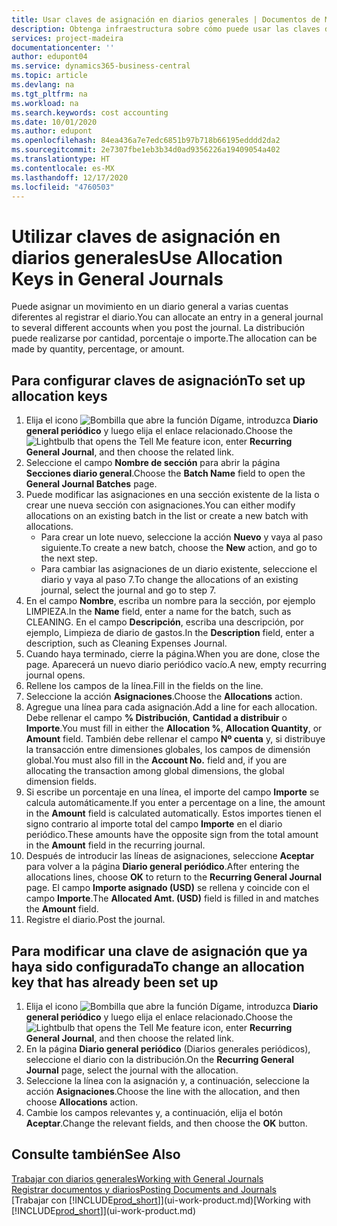 ```yaml
---
title: Usar claves de asignación en diarios generales | Documentos de Microsoft
description: Obtenga infraestructura sobre cómo puede usar las claves de asignación en diarios.
services: project-madeira
documentationcenter: ''
author: edupont04
ms.service: dynamics365-business-central
ms.topic: article
ms.devlang: na
ms.tgt_pltfrm: na
ms.workload: na
ms.search.keywords: cost accounting
ms.date: 10/01/2020
ms.author: edupont
ms.openlocfilehash: 84ea436a7e7edc6851b97b718b66195edddd2da2
ms.sourcegitcommit: 2e7307fbe1eb3b34d0ad9356226a19409054a402
ms.translationtype: HT
ms.contentlocale: es-MX
ms.lasthandoff: 12/17/2020
ms.locfileid: "4760503"
---
```

# <a name="use-allocation-keys-in-general-journals"></a><span data-ttu-id="70fb6-103">Utilizar claves de asignación en diarios generales</span><span class="sxs-lookup"><span data-stu-id="70fb6-103">Use Allocation Keys in General Journals</span></span>
<span data-ttu-id="70fb6-104">Puede asignar un movimiento en un diario general a varias cuentas diferentes al registrar el diario.</span><span class="sxs-lookup"><span data-stu-id="70fb6-104">You can allocate an entry in a general journal to several different accounts when you post the journal.</span></span> <span data-ttu-id="70fb6-105">La distribución puede realizarse por cantidad, porcentaje o importe.</span><span class="sxs-lookup"><span data-stu-id="70fb6-105">The allocation can be made by quantity, percentage, or amount.</span></span>

## <a name="to-set-up-allocation-keys"></a><span data-ttu-id="70fb6-106">Para configurar claves de asignación</span><span class="sxs-lookup"><span data-stu-id="70fb6-106">To set up allocation keys</span></span>
1. <span data-ttu-id="70fb6-107">Elija el icono ![Bombilla que abre la función Dígame](media/ui-search/search_small.png "Dígame qué desea hacer"), introduzca **Diario general periódico** y luego elija el enlace relacionado.</span><span class="sxs-lookup"><span data-stu-id="70fb6-107">Choose the ![Lightbulb that opens the Tell Me feature](media/ui-search/search_small.png "Tell me what you want to do") icon, enter **Recurring General Journal**, and then choose the related link.</span></span>
2. <span data-ttu-id="70fb6-108">Seleccione el campo **Nombre de sección** para abrir la página **Secciones diario general**.</span><span class="sxs-lookup"><span data-stu-id="70fb6-108">Choose the **Batch Name** field to open the **General Journal Batches** page.</span></span>
3. <span data-ttu-id="70fb6-109">Puede modificar las asignaciones en una sección existente de la lista o crear une nueva sección con asignaciones.</span><span class="sxs-lookup"><span data-stu-id="70fb6-109">You can either modify allocations on an existing batch in the list or create a new batch with allocations.</span></span>
   * <span data-ttu-id="70fb6-110">Para crear un lote nuevo, seleccione la acción **Nuevo** y vaya al paso siguiente.</span><span class="sxs-lookup"><span data-stu-id="70fb6-110">To create a new batch, choose the **New** action, and go to the next step.</span></span>
   * <span data-ttu-id="70fb6-111">Para cambiar las asignaciones de un diario existente, seleccione el diario y vaya al paso 7.</span><span class="sxs-lookup"><span data-stu-id="70fb6-111">To change the allocations of an existing journal, select the journal and go to step 7.</span></span>    
4. <span data-ttu-id="70fb6-112">En el campo **Nombre**, escriba un nombre para la sección, por ejemplo LIMPIEZA.</span><span class="sxs-lookup"><span data-stu-id="70fb6-112">In the **Name** field, enter a name for the batch, such as CLEANING.</span></span> <span data-ttu-id="70fb6-113">En el campo **Descripción**, escriba una descripción, por ejemplo, Limpieza de diario de gastos.</span><span class="sxs-lookup"><span data-stu-id="70fb6-113">In the **Description** field, enter a description, such as Cleaning Expenses Journal.</span></span>
5. <span data-ttu-id="70fb6-114">Cuando haya terminado, cierre la página.</span><span class="sxs-lookup"><span data-stu-id="70fb6-114">When you are done, close the page.</span></span> <span data-ttu-id="70fb6-115">Aparecerá un nuevo diario periódico vacío.</span><span class="sxs-lookup"><span data-stu-id="70fb6-115">A new, empty recurring journal opens.</span></span>
6. <span data-ttu-id="70fb6-116">Rellene los campos de la línea.</span><span class="sxs-lookup"><span data-stu-id="70fb6-116">Fill in the fields on the line.</span></span>
7. <span data-ttu-id="70fb6-117">Seleccione la acción **Asignaciones**.</span><span class="sxs-lookup"><span data-stu-id="70fb6-117">Choose the **Allocations** action.</span></span>
8. <span data-ttu-id="70fb6-118">Agregue una línea para cada asignación.</span><span class="sxs-lookup"><span data-stu-id="70fb6-118">Add a line for each allocation.</span></span> <span data-ttu-id="70fb6-119">Debe rellenar el campo **% Distribución**, **Cantidad a distribuir** o **Importe**.</span><span class="sxs-lookup"><span data-stu-id="70fb6-119">You must fill in either the **Allocation %**, **Allocation Quantity**, or **Amount** field.</span></span> <span data-ttu-id="70fb6-120">También debe rellenar el campo **Nº cuenta** y, si distribuye la transacción entre dimensiones globales, los campos de dimensión global.</span><span class="sxs-lookup"><span data-stu-id="70fb6-120">You must also fill in the **Account No.** field and, if you are allocating the transaction among global dimensions, the global dimension fields.</span></span>
9. <span data-ttu-id="70fb6-121">Si escribe un porcentaje en una línea, el importe del campo **Importe** se calcula automáticamente.</span><span class="sxs-lookup"><span data-stu-id="70fb6-121">If you enter a percentage on a line, the amount in the **Amount** field is calculated automatically.</span></span> <span data-ttu-id="70fb6-122">Estos importes tienen el signo contrario al importe total del campo **Importe** en el diario periódico.</span><span class="sxs-lookup"><span data-stu-id="70fb6-122">These amounts have the opposite sign from the total amount in the **Amount** field in the recurring journal.</span></span>
10. <span data-ttu-id="70fb6-123">Después de introducir las líneas de asignaciones, seleccione **Aceptar** para volver a la página **Diario general periódico**.</span><span class="sxs-lookup"><span data-stu-id="70fb6-123">After entering the allocations lines, choose **OK** to return to the **Recurring General Journal** page.</span></span> <span data-ttu-id="70fb6-124">El campo **Importe asignado (USD)** se rellena y coincide con el campo **Importe**.</span><span class="sxs-lookup"><span data-stu-id="70fb6-124">The **Allocated Amt. (USD)** field is filled in and matches the **Amount** field.</span></span>
11. <span data-ttu-id="70fb6-125">Registre el diario.</span><span class="sxs-lookup"><span data-stu-id="70fb6-125">Post the journal.</span></span>

## <a name="to-change-an-allocation-key-that-has-already-been-set-up"></a><span data-ttu-id="70fb6-126">Para modificar una clave de asignación que ya haya sido configurada</span><span class="sxs-lookup"><span data-stu-id="70fb6-126">To change an allocation key that has already been set up</span></span>
1. <span data-ttu-id="70fb6-127">Elija el icono ![Bombilla que abre la función Dígame](media/ui-search/search_small.png "Dígame qué desea hacer"), introduzca **Diario general periódico** y luego elija el enlace relacionado.</span><span class="sxs-lookup"><span data-stu-id="70fb6-127">Choose the ![Lightbulb that opens the Tell Me feature](media/ui-search/search_small.png "Tell me what you want to do") icon, enter **Recurring General Journal**, and then choose the related link.</span></span>
2. <span data-ttu-id="70fb6-128">En la página **Diario general periódico** (Diarios generales periódicos), seleccione el diario con la distribución.</span><span class="sxs-lookup"><span data-stu-id="70fb6-128">On the **Recurring General Journal** page, select the journal with the allocation.</span></span>
3. <span data-ttu-id="70fb6-129">Seleccione la línea con la asignación y, a continuación, seleccione la acción **Asignaciones**.</span><span class="sxs-lookup"><span data-stu-id="70fb6-129">Choose the line with the allocation, and then choose **Allocations** action.</span></span>
4. <span data-ttu-id="70fb6-130">Cambie los campos relevantes y, a continuación, elija el botón **Aceptar**.</span><span class="sxs-lookup"><span data-stu-id="70fb6-130">Change the relevant fields, and then choose the **OK** button.</span></span>

## <a name="see-also"></a><span data-ttu-id="70fb6-131">Consulte también</span><span class="sxs-lookup"><span data-stu-id="70fb6-131">See Also</span></span>
[<span data-ttu-id="70fb6-132">Trabajar con diarios generales</span><span class="sxs-lookup"><span data-stu-id="70fb6-132">Working with General Journals</span></span>](ui-work-general-journals.md)  
[<span data-ttu-id="70fb6-133">Registrar documentos y diarios</span><span class="sxs-lookup"><span data-stu-id="70fb6-133">Posting Documents and Journals</span></span>](ui-post-documents-journals.md)  
<span data-ttu-id="70fb6-134">[Trabajar con [!INCLUDE[prod_short](includes/prod_short.md)]](ui-work-product.md)</span><span class="sxs-lookup"><span data-stu-id="70fb6-134">[Working with [!INCLUDE[prod_short](includes/prod_short.md)]](ui-work-product.md)</span></span>
